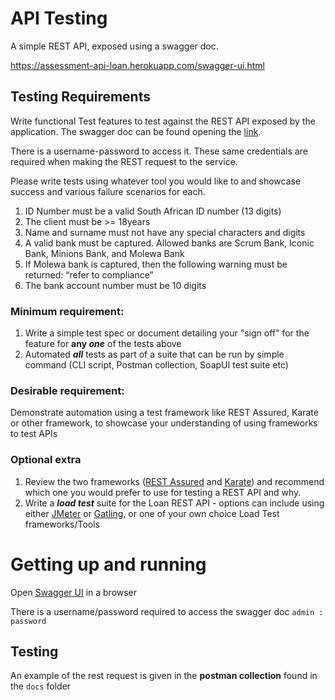 # API Testing

A simple REST API, exposed using a swagger doc.

https://assessment-api-loan.herokuapp.com/swagger-ui.html

## Testing Requirements

Write functional Test features to test against the REST API exposed by the application. The swagger doc can be found opening the [link](https://assessment-api-loan.herokuapp.com/swagger-ui.html).

There is a username-password to access it. These same credentials are required when making the REST request to the service.

Please write tests using whatever tool you would like to and showcase success and various failure scenarios for each.

1. ID Number must be a valid South African ID number (13 digits)
2. The client must be >= 18years
3. Name and surname must not have any special characters and digits
4. A valid bank must be captured. Allowed banks are Scrum Bank, Iconic Bank, Minions Bank, and Molewa Bank
5. If Molewa bank is captured, then the following warning must be returned: “refer to compliance”
6. The bank account number must be 10 digits

### Minimum requirement:
1. Write a simple test spec or document detailing your "sign off" for the feature for **any _one_** of the tests above
2. Automated _**all**_ tests as part of a suite that can be run by simple command (CLI script, Postman collection, SoapUI test suite etc)


### Desirable requirement:
Demonstrate automation using a test framework like REST Assured, Karate or other framework, to showcase your understanding of using frameworks to test APIs

### Optional extra
1. Review the two frameworks ([REST Assured](https://www.pluralsight.com/courses/rest-assured-fundamentals) and [Karate](https://www.softwaretestinghelp.com/api-testing-with-karate-framework/)) and recommend which one you would prefer to use for testing a REST API and why.
2. Write a **_load test_** suite for the Loan REST API - options can include using either [JMeter](https://jmeter.apache.org/) or [Gatling](https://gatling.io/), or one of your own choice Load Test frameworks/Tools

# Getting up and running
Open [Swagger UI](https://assessment-api-loan.herokuapp.com/swagger-ui.html) in a browser

There is a username/password required to access the swagger doc
```admin : password```

## Testing

An example of the rest request is given in the **postman collection** found in the ```docs``` folder




